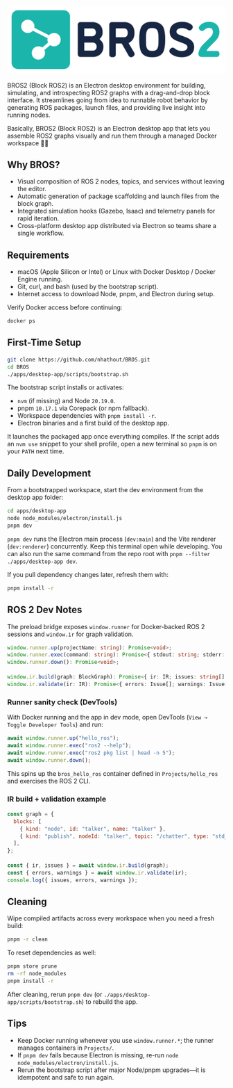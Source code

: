 <p align="center">
  <img src="assets/logos/BROS2-logo-long.png" alt="BROS logo" width="660">
</p>

BROS2 (Block ROS2) is an Electron desktop environment for building, simulating, and introspecting ROS2 graphs with a drag-and-drop block interface. It streamlines going from idea to runnable robot behavior by generating ROS packages, launch files, and providing live insight into running nodes.

Basically, BROS2 (Block ROS2) is an Electron desktop app that lets you assemble ROS2 graphs visually and run them through a managed Docker workspace 🦾🤖

## Why BROS?
- Visual composition of ROS 2 nodes, topics, and services without leaving the editor.
- Automatic generation of package scaffolding and launch files from the block graph.
- Integrated simulation hooks (Gazebo, Isaac) and telemetry panels for rapid iteration.
- Cross-platform desktop app distributed via Electron so teams share a single workflow.

## Requirements
- macOS (Apple Silicon or Intel) or Linux with Docker Desktop / Docker Engine running.
- Git, curl, and bash (used by the bootstrap script).
- Internet access to download Node, pnpm, and Electron during setup.

Verify Docker access before continuing:

```bash
docker ps
```

## First-Time Setup

```bash
git clone https://github.com/nhathout/BROS.git
cd BROS
./apps/desktop-app/scripts/bootstrap.sh
```

The bootstrap script installs or activates:
- `nvm` (if missing) and Node `20.19.0`.
- pnpm `10.17.1` via Corepack (or npm fallback).
- Workspace dependencies with `pnpm install -r`.
- Electron binaries and a first build of the desktop app.

It launches the packaged app once everything compiles. If the script adds an `nvm use` snippet to your shell profile, open a new terminal so `pnpm` is on your `PATH` next time.

## Daily Development

From a bootstrapped workspace, start the dev environment from the desktop app folder:

```bash
cd apps/desktop-app
node node_modules/electron/install.js  
pnpm dev
```

`pnpm dev` runs the Electron main process (`dev:main`) and the Vite renderer (`dev:renderer`) concurrently. Keep this terminal open while developing. You can also run the same command from the repo root with `pnpm --filter ./apps/desktop-app dev`.

If you pull dependency changes later, refresh them with:

```bash
pnpm install -r
```

## ROS 2 Dev Notes

The preload bridge exposes `window.runner` for Docker-backed ROS 2 sessions and `window.ir` for graph validation.

```ts
window.runner.up(projectName: string): Promise<void>;
window.runner.exec(command: string): Promise<{ stdout: string; stderr: string; code: number }>;
window.runner.down(): Promise<void>;

window.ir.build(graph: BlockGraph): Promise<{ ir: IR; issues: string[] }>;
window.ir.validate(ir: IR): Promise<{ errors: Issue[]; warnings: Issue[] }>;
```

### Runner sanity check (DevTools)

With Docker running and the app in dev mode, open DevTools (`View → Toggle Developer Tools`) and run:

```js
await window.runner.up("hello_ros");
await window.runner.exec("ros2 --help");
await window.runner.exec("ros2 pkg list | head -n 5");
await window.runner.down();
```

This spins up the `bros_hello_ros` container defined in `Projects/hello_ros` and exercises the ROS 2 CLI.

### IR build + validation example

```js
const graph = {
  blocks: [
    { kind: "node", id: "talker", name: "talker" },
    { kind: "publish", nodeId: "talker", topic: "/chatter", type: "std_msgs/msg/String" },
  ],
};

const { ir, issues } = await window.ir.build(graph);
const { errors, warnings } = await window.ir.validate(ir);
console.log({ issues, errors, warnings });
```

## Cleaning

Wipe compiled artifacts across every workspace when you need a fresh build:

```bash
pnpm -r clean
```

To reset dependencies as well:

```bash
pnpm store prune
rm -rf node_modules
pnpm install -r
```

After cleaning, rerun `pnpm dev` (or `./apps/desktop-app/scripts/bootstrap.sh`) to rebuild the app.

## Tips
- Keep Docker running whenever you use `window.runner.*`; the runner manages containers in `Projects/`.
- If `pnpm dev` fails because Electron is missing, re-run `node node_modules/electron/install.js`.
- Rerun the bootstrap script after major Node/pnpm upgrades—it is idempotent and safe to run again.
